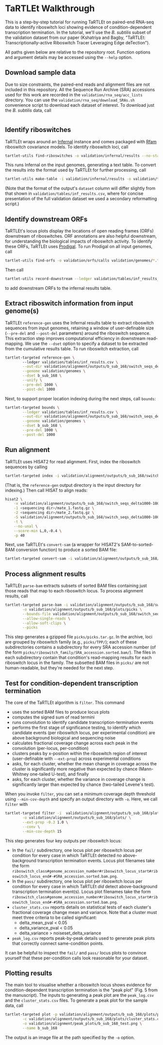 # TaRTLEt Walkthrough

This is a step-by-step tutorial for running TaRTLEt on paired-end RNA-seq data to identify riboswitch loci showing evidence of condition-dependent transcription termination. In the tutorial, we'll use the *B. subtilis* subset of the validation dataset from our paper (Kshatriya and Bagby, "TaRTLEt: Transcriptionally-active Riboswitch Tracer Leveraging Edge deTection").

All paths given below are relative to the repository root. Function options and argument details may be accessed using the `--help` option.

## Download sample data

Due to size constraints, the paired-end reads and alignment files are not included in this repository. All the Sequence Run Archive (SRA) accessions used for this work are recorded in the `validation/rna_seq/acc_lists` directory. You can use the `validation/rna_seq/download_SRAs.sh` convenience script to download each dataset of interest. To download just the *B. subtilis* data, call

```bash
```

## Identify riboswitches

TaRTLEt wraps around an [Infernal](http://eddylab.org/infernal/) instance and comes packaged with [Rfam](https://rfam.org/) riboswitch covariance models. To identify riboswitch loci, call

```bash
tartlet-utils find-riboswitches -o validation/infernal/results --no-stats validation/genomes/*.fna
```

This runs Infernal on the input genomes, generating a text table. To convert the results into the format used by TaRTLEt for further processing, call

```bash
tartlet-utils make-table -i validation/infernal/results -o validation/tables/inf_results_test.csv
```

(Note that the format of the output's `dataset` column will differ slightly from that shown in `validation/tables/inf_results.csv`, where for concise presentation of the full validation dataset we used a secondary reformatting script.)

## Identify downstream ORFs

TaRTLEt's locus plots display the locations of open reading frames (ORFs) downstream of riboswitches. ORF annotations are also helpful downstream, for understanding the biological impacts of riboswitch activity. To identify these ORFs, TaRTLEt uses [Prodigal](https://github.com/hyattpd/Prodigal). To run Prodigal on all input genomes, call

```bash
tartlet-utils find-orfs -o validation/orfs/calls validation/genomes/*.fna
```

Then call

```bash
tartlet-utils record-downstream --ledger validation/tables/inf_results_test.csv -i validation/orfs/calls
```

to add downstream ORFs to the infernal results table.

## Extract riboswitch information from input genome(s)

TaRTLEt `reference-gen` uses the Infernal results table to extract riboswitch sequences from input genomes, retaining a window of user-definable size (`--pre-del` and `--post-del` parameters) around the riboswitch sequence. This extraction step improves computational efficiency in downstream read-mapping. We use the `--dset` option to specify a dataset to be extracted from the cumulative results table. To run riboswitch extraction, call

```bash
tartlet-targeted reference-gen \ 
        --ledger validation/tables/inf_results.csv \
        --out-dir validation/alignment/outputs/b_sub_168/switch_seqs_delta1000-1000 \
        --genome validation/genomes \
        --dset b_sub_168 \
        --unify \
        --pre-del 1000 \
        --post-del 1000
```

Next, to support proper location indexing during the next steps, call `bounds`:

```bash
tartlet-targeted bounds \
        --ledger validation/tables/inf_results.csv \
        --out-dir validation/alignment/outputs/b_sub_168/switch_seqs_delta1000-1000 \
        --genome validation/genomes \
        --dset b_sub_168 \
        --pre-del 1000 \
        --post-del 1000
```

## Run alignment

TaRTLEt uses HISAT2 for read alignment. First, index the riboswitch sequences by calling

```bash
tartlet-targeted index -i validation/alignment/outputs/b_sub_168/switch_seqs_delta1000-1000 -p 44
```

(That is, the `reference-gen` output directory is the input directory for indexing.) Then call HISAT to align reads:

```bash
hisat2 \
    -x validation/alignment/outputs/b_sub_168/switch_seqs_delta1000-1000/unified_index/unified_index \
    -1 <sequencing dir>/mate_1.fastq.gz \
    -2 <sequencing dir>/mate_2.fastq.gz \
    -S validation/alignment/outputs/b_sub_168/switch_seqs_delta1000-1000/alignment_final/unified/alignment.sam \
    -t \
    --no-unal \
    --score-min L,0,-0.4 \
    -p 40
```

Next, use TaRTLEt's `convert-sam` (a wrapper for HISAT2's SAM-to-sorted-BAM conversion function) to produce a sorted BAM file:

```bash
tartlet-targeted convert-sam -i validation/alignment/outputs/b_sub_168/switch_seqs_delta1000-1000/alignment_final
```

## Process alignment results

TaRTLEt `parse-bam` extracts subsets of sorted BAM files containing just those reads that map to each riboswitch locus.  To process alignment results, call

```bash
tartlet-targeted parse-bam -i validation/alignment/outputs/b_sub_168/switch_seqs_delta1000-1000/alignment_final \
        -o validation/alignment/outputs/b_sub_168/plots/picks \
        --bounds-file validation/alignment/outputs/b_sub_168/switch_seqs_delta1000-1000/rowid_to_bounds.json \
        --allow-single-reads \
        --allow-soft-clips \
        --picks
```

This step generates a gzipped file `picks/picks.tar.gz`.  In the archive, loci are grouped by riboswitch family (e.g., `picks/TPP/`); each of these subdirectories contains a subdirectory for every SRA accession number (of the form `picks/riboswitch_family/SRA_accession.sorted.bam/`). The files in each subdirectory contain that condition's read-mapping results for each riboswitch locus in the family. The subsetted BAM files in `picks/` are not human-readable, but they're needed for the next step.

## Test for condition-dependent transcription termination

The core of the TaRTLEt algorithm is `filter`. This command

- uses the sorted BAM files to produce locus plots
- computes the signed sum of read termini
- runs convolution to identify candidate transcription-termination events
- performs the first stage of significance testing, to identify which candidate events (per riboswitch locus, per experimental condition) are above background biological and sequencing noise
- calculates fractional coverage change across each peak in the convolution (per-locus, per-condition)
- clusters peaks by x-position within the riboswitch region of interest (user-definable with `--ext-prop`) across experimental conditions
- asks, for each cluster, whether the mean change in coverage across the cluster is significantly more negative than expected by chance (Mann-Whitney one-tailed U-test), and finally
- asks, for each cluster, whether the variance in coverage change is significantly larger than expected by chance (two-tailed Levene's test).

When you invoke `filter`, you can set a minimum coverage depth threshold using `--min-cov-depth` and specify an output directory with `-o`. Here, we call `filter` with

```bash
tartlet-targeted filter -i  validation/alignment/outputs/b_sub_168/plots/picks.tar.gz \
        -o validation/alignment/outputs/b_sub_168/plots/ \
        --ext-prop -0.3 1.0 \
        --conv \
        --min-cov-depth 15
```

This step generates four key outputs per riboswitch locus:

- In the `fail/` subdirectory, one locus plot per riboswitch locus per condition for every case in which TaRTLEt detected no above-background transcription termination events. Locus plot filenames take the form `riboswitch_class#genome_accession_number#riboswitch_locus_start#riboswitch_locus_end#-#SRA_accession.sorted.bam.png`.
- In the `pass/` subdirectory, one locus plot per riboswitch locus per condition for every case in which TaRTLEt *did* detect above-background transcription termination event(s). Locus plot filenames take the form `riboswitch_class#genome_accession_number#riboswitch_locus_start#riboswitch_locus_end#-#SRA_accession.sorted.bam.png`.
- `cluster_stats.csv` reports details on statistical tests of each cluster's fractional coverage change mean and variance.  Note that a cluster must meet three criteria to be called significant:
  - delta_mean_pval < 0.05
  - delta_variance_pval < 0.05
  - delta_variance > noiseset_delta_variance
- `peak_log.csv` reports peak-by-peak details used to generate peak plots that correctly connect same-condition points.

It can be helpful to inspect the `fail/` and `pass/` locus plots to convince yourself that these per-condition calls look reasonable for your dataset.

## Plotting results

The main tool to visualise whether a riboswitch locus shows evidence for condition-dependent transcription termination is the "peak plot" (Fig. 5 from the manuscript). The inputs to generating a peak plot are the `peak_log.csv` and the `cluster_stats.csv` files. To generate a peak plot for the sample data, call

```bash
tartlet-targeted plot -p validation/alignment/outputs/b_sub_168/plots/peak_log.csv \
        -c validation/alignment/outputs/b_sub_168/plots/cluster_stats.csv \
        -o validation/alignment/peak_plots/b_sub_168_test.png \
        --name b_sub_168
```

The output is an image file at the path specified by the `-o` option.
